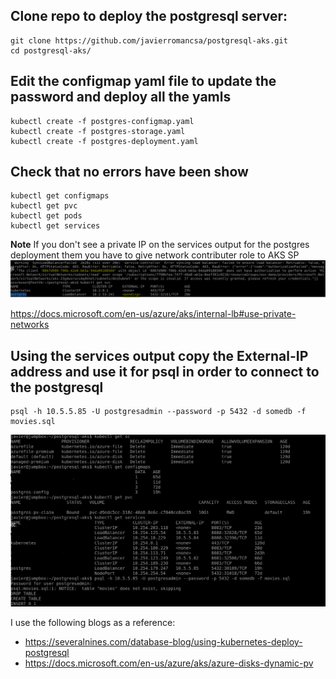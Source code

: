 ## Clone repo to deploy the postgresql server:
```
git clone https://github.com/javierromancsa/postgresql-aks.git
cd postgresql-aks/
```
## Edit the configmap yaml file to update the password and deploy all the yamls
```
kubectl create -f postgres-configmap.yaml
kubectl create -f postgres-storage.yaml
kubectl create -f postgres-deployment.yaml
```
## Check that no errors have been show
```
kubectl get configmaps
kubectl get pvc
kubectl get pods
kubectl get services
```
**Note** If you don't see a private IP on the services output for the postgres deployment them you have to give network contributer role to AKS SP
![pics](https://github.com/javierromancsa/images/blob/main/postgresql-04.png)

https://docs.microsoft.com/en-us/azure/aks/internal-lb#use-private-networks

## Using the services output copy the External-IP address and use it for psql in order to connect to the postgresql
```
psql -h 10.5.5.85 -U postgresadmin --password -p 5432 -d somedb -f movies.sql
```
![pics](https://github.com/javierromancsa/images/blob/main/postgresql-01.png)

I use the following blogs as a reference:
- https://severalnines.com/database-blog/using-kubernetes-deploy-postgresql
- https://docs.microsoft.com/en-us/azure/aks/azure-disks-dynamic-pv
